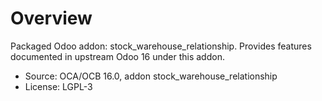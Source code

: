 # Overview

Packaged Odoo addon: stock_warehouse_relationship. Provides features documented in upstream Odoo 16 under this addon.

- Source: OCA/OCB 16.0, addon stock_warehouse_relationship
- License: LGPL-3
